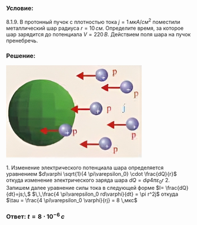 ###  Условие: 

$8.1.9.$ В протонный пучок с плотностью тока $j = 1 \,мкА/см^2$ поместили металлический шар радиуса $r = 10 \,см$. Определите время, за которое шар зарядится до потенциала $V = 220 \,В$. Действием поля шара на пучок пренебречь. 

###  Решение: 

![|369x254, 42%](../../img/8.1.9/1.png) 

1\. Изменение электрического потенциала шара определяется уравнением $d\varphi \sqrt{1}{4 \pi\varepsilon_0} \cdot \frac{dQ}{r}$ откуда изменение электрического заряда шара $dQ= d\varphi4 \pi\varepsilon_0 r$ 2\. Запишем далее уравнение силы тока в следующей форме $I= \frac{dQ}{dt}=js;\,$ $\,\,\frac{4 \pi\varepsilon_0 rd\varphi}{dt} = \pi r^2j$ откуда $\tau = \frac{4 \pi\varepsilon_0 \varphi}{rj} = 8 \,мкс$ 

###  Ответ: $t = 8 \cdot 10^{−6} \,с$ 
